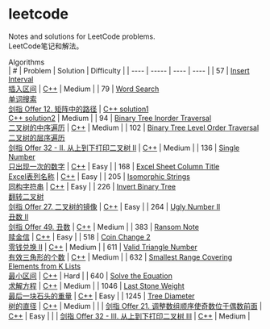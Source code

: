 # leetcode
Notes and solutions for LeetCode problems.  
LeetCode笔记和解法。  

Algorithms  
| # | Problem | Solution | Difficulty |
| ---- | ----- | ---- | ---- |
| 57 | [Insert Interval](https://leetcode.com/problems/insert-interval/) <br> [插入区间](https://leetcode-cn.com/problems/insert-interval/) | [C++](https://github.com/EricZhou93/leetcode/blob/main/algorithms/cpp/InsertInterval.cpp) | Medium |
| 79 | [Word Search](https://leetcode.com/problems/word-search/) <br> [单词搜索](https://leetcode-cn.com/problems/word-search/) <br> [剑指 Offer 12. 矩阵中的路径](https://leetcode-cn.com/problems/ju-zhen-zhong-de-lu-jing-lcof/) | [C++ solution1](https://github.com/EricZhou93/leetcode/blob/main/algorithms/cpp/WordSearch-sol1.cpp) <br> [C++ solution2](https://github.com/EricZhou93/leetcode/blob/main/algorithms/cpp/WordSearch-sol2.cpp) | Medium |
| 94 | [Binary Tree Inorder Traversal](https://leetcode.com/problems/binary-tree-inorder-traversal/) <br> [二叉树的中序遍历](https://leetcode-cn.com/problems/binary-tree-inorder-traversal/) | [C++](https://github.com/EricZhou93/leetcode/blob/main/algorithms/cpp/BinaryTreeInorderTraversal.cpp) | Medium |
| 102 | [Binary Tree Level Order Traversal](https://leetcode.com/problems/binary-tree-level-order-traversal/) <br> [二叉树的层序遍历](https://leetcode-cn.com/problems/binary-tree-level-order-traversal/) <br> [剑指 Offer 32 - II. 从上到下打印二叉树 II](https://leetcode-cn.com/problems/cong-shang-dao-xia-da-yin-er-cha-shu-ii-lcof/) | [C++](https://github.com/EricZhou93/leetcode/blob/main/algorithms/cpp/BinaryTreeLevelOrderTraversal.cpp) | Medium |
| 136 | [Single Number](https://leetcode.com/problems/single-number/) <br> [只出现一次的数字](https://leetcode-cn.com/problems/single-number/) | [C++](https://github.com/EricZhou93/leetcode/blob/main/algorithms/cpp/SingleNumber.cpp) | Easy |
| 168 | [Excel Sheet Column Title](https://leetcode.com/problems/excel-sheet-column-title/) <br> [Excel表列名称](https://leetcode-cn.com/problems/excel-sheet-column-title/) | [C++](https://github.com/EricZhou93/leetcode/blob/main/algorithms/cpp/ExcelSheetColumnTitle.cpp) | Easy |
| 205 | [Isomorphic Strings](https://leetcode.com/problems/isomorphic-strings/) <br> [同构字符串](https://leetcode-cn.com/problems/isomorphic-strings/) | [C++](https://github.com/EricZhou93/leetcode/blob/main/algorithms/cpp/IsomorphicStrings.cpp) | Easy |
| 226 | [Invert Binary Tree](https://leetcode.com/problems/invert-binary-tree/) <br> [翻转二叉树](https://leetcode-cn.com/problems/invert-binary-tree/) <br> [剑指 Offer 27. 二叉树的镜像](https://leetcode-cn.com/problems/er-cha-shu-de-jing-xiang-lcof/) | [C++](https://github.com/EricZhou93/leetcode/blob/main/algorithms/cpp/InvertBinaryTree.cpp) | Easy |
| 264 | [Ugly Number II](https://leetcode.com/problems/ugly-number-ii/) <br> [丑数 II](https://leetcode-cn.com/problems/ugly-number-ii/) <br> [剑指 Offer 49. 丑数](https://leetcode-cn.com/problems/chou-shu-lcof/) | [C++](https://github.com/EricZhou93/leetcode/blob/main/algorithms/cpp/UglyNumberII.cpp) | Medium |
| 383 | [Ransom Note](https://leetcode.com/problems/ransom-note/) <br> [赎金信](https://leetcode-cn.com/problems/ransom-note/) | [C++](https://github.com/EricZhou93/leetcode/blob/main/algorithms/cpp/RansomNote.cpp) | Easy |
| 518 | [Coin Change 2](https://leetcode.com/problems/coin-change-2/) <br> [零钱兑换 II](https://leetcode-cn.com/problems/coin-change-2/) | [C++](https://github.com/EricZhou93/leetcode/blob/main/algorithms/cpp/CoinChange2.cpp) | Medium |
| 611 | [Valid Triangle Number](https://leetcode.com/problems/valid-triangle-number/) <br> [有效三角形的个数](https://leetcode-cn.com/problems/valid-triangle-number/) | [C++](https://github.com/EricZhou93/leetcode/blob/main/algorithms/cpp/ValidTriangleNumber.cpp) | Medium |
| 632 | [Smallest Range Covering Elements from K Lists](https://leetcode.com/problems/smallest-range-covering-elements-from-k-lists/) <br> [最小区间](https://leetcode-cn.com/problems/smallest-range-covering-elements-from-k-lists/) | [C++](https://github.com/EricZhou93/leetcode/blob/main/algorithms/cpp/SmallestRangeCoveringElementsFromKLists.cpp) | Hard |
| 640 | [Solve the Equation](https://leetcode.com/problems/solve-the-equation/) <br> [求解方程](https://leetcode-cn.com/problems/solve-the-equation/) | [C++](https://github.com/EricZhou93/leetcode/blob/main/algorithms/cpp/SolveTheEquation.cpp) | Medium |
| 1046 | [Last Stone Weight](https://leetcode.com/problems/last-stone-weight/) <br> [最后一块石头的重量](https://leetcode-cn.com/problems/last-stone-weight/) | [C++](https://github.com/EricZhou93/leetcode/blob/main/algorithms/cpp/LastStoneWeight.cpp) | Easy |
| 1245 | [Tree Diameter](https://leetcode.com/problems/tree-diameter/) <br> [树的直径](https://leetcode-cn.com/problems/tree-diameter/) | [C++](https://github.com/EricZhou93/leetcode/blob/main/algorithms/cpp/TreeDiameter.cpp) | Medium |
|  | [剑指 Offer 21. 调整数组顺序使奇数位于偶数前面](https://leetcode-cn.com/problems/diao-zheng-shu-zu-shun-xu-shi-qi-shu-wei-yu-ou-shu-qian-mian-lcof/) | [C++](https://github.com/EricZhou93/leetcode/blob/main/algorithms/cpp/调整数组顺序使奇数位于偶数前面.cpp) | Easy |
|  | [剑指 Offer 32 - III. 从上到下打印二叉树 III](https://leetcode-cn.com/problems/cong-shang-dao-xia-da-yin-er-cha-shu-iii-lcof/) | [C++](https://github.com/EricZhou93/leetcode/blob/main/algorithms/cpp/从上到下打印二叉树iii) | Medium |

